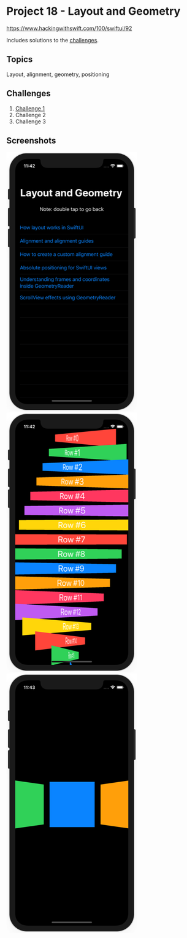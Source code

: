 # Project 18 - Layout and Geometry

https://www.hackingwithswift.com/100/swiftui/92

Includes solutions to the [challenges](https://www.hackingwithswift.com/books/ios-swiftui/layout-and-geometry-wrap-up).

## Topics

Layout, alignment, geometry, positioning

## Challenges

1. [Challenge 1](Challenge1/)
2. Challenge 2
3. Challenge 3

## Screenshots

![screenshot1](screenshots/screen01.png)
![screenshot2](screenshots/screen02.png)
![screenshot3](screenshots/screen03.png)
